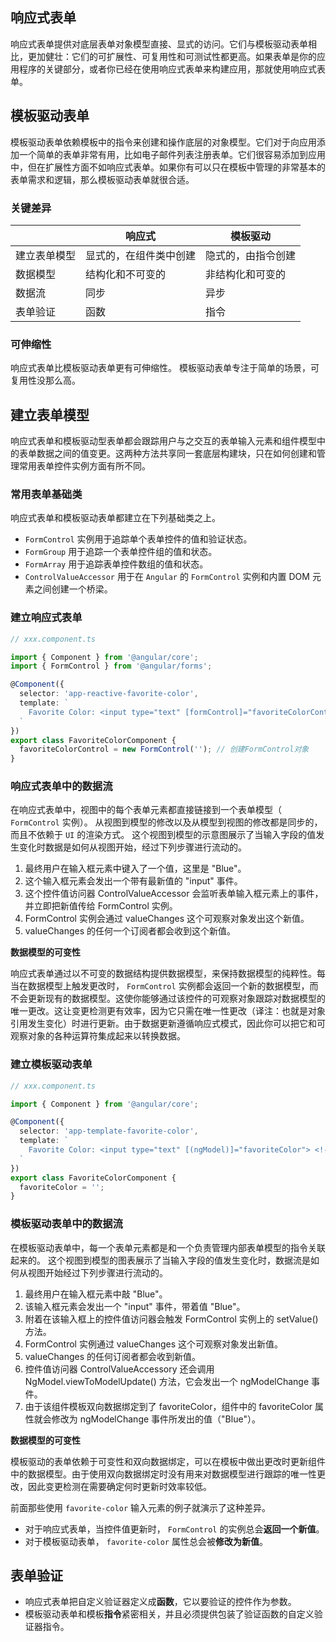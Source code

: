 ## 响应式表单
响应式表单提供对底层表单对象模型直接、显式的访问。它们与模板驱动表单相比，更加健壮：它们的可扩展性、可复用性和可测试性都更高。如果表单是你的应用程序的关键部分，或者你已经在使用响应式表单来构建应用，那就使用响应式表单。

## 模板驱动表单
模板驱动表单依赖模板中的指令来创建和操作底层的对象模型。它们对于向应用添加一个简单的表单非常有用，比如电子邮件列表注册表单。它们很容易添加到应用中，但在扩展性方面不如响应式表单。如果你有可以只在模板中管理的非常基本的表单需求和逻辑，那么模板驱动表单就很合适。

### 关键差异
|           |响应式 | 模板驱动|
|-|-|-|
|建立表单模型|显式的，在组件类中创建|隐式的，由指令创建|
|数据模型    |结构化和不可变的|非结构化和可变的|
|数据流      |同步|异步|
|表单验证     |函数|指令|

### 可伸缩性
响应式表单比模板驱动表单更有可伸缩性。
模板驱动表单专注于简单的场景，可复用性没那么高。

## 建立表单模型
响应式表单和模板驱动型表单都会跟踪用户与之交互的表单输入元素和组件模型中的表单数据之间的值变更。这两种方法共享同一套底层构建块，只在如何创建和管理常用表单控件实例方面有所不同。

### 常用表单基础类
响应式表单和模板驱动表单都建立在下列基础类之上。

- `FormControl` 实例用于追踪单个表单控件的值和验证状态。
- `FormGroup` 用于追踪一个表单控件组的值和状态。
- `FormArray` 用于追踪表单控件数组的值和状态。
- `ControlValueAccessor` 用于在 `Angular` 的 `FormControl` 实例和内置 DOM 元素之间创建一个桥梁。

### 建立响应式表单
```ts
// xxx.component.ts

import { Component } from '@angular/core';
import { FormControl } from '@angular/forms';

@Component({
  selector: 'app-reactive-favorite-color',
  template: `
    Favorite Color: <input type="text" [formControl]="favoriteColorControl">
  `
})
export class FavoriteColorComponent {
  favoriteColorControl = new FormControl(''); // 创建FormControl对象
}
```
### 响应式表单中的数据流
在响应式表单中，视图中的每个表单元素都直接链接到一个表单模型（ `FormControl` 实例）。 从视图到模型的修改以及从模型到视图的修改都是同步的，而且不依赖于 `UI` 的渲染方式。
这个视图到模型的示意图展示了当输入字段的值发生变化时数据是如何从视图开始，经过下列步骤进行流动的。

1. 最终用户在输入框元素中键入了一个值，这里是 "Blue"。
2. 这个输入框元素会发出一个带有最新值的 "input" 事件。
3. 这个控件值访问器 ControlValueAccessor 会监听表单输入框元素上的事件，并立即把新值传给 FormControl 实例。
4. FormControl 实例会通过 valueChanges 这个可观察对象发出这个新值。
5. valueChanges 的任何一个订阅者都会收到这个新值。

**数据模型的可变性**

响应式表单通过以不可变的数据结构提供数据模型，来保持数据模型的纯粹性。每当在数据模型上触发更改时， `FormControl` 实例都会返回一个新的数据模型，而不会更新现有的数据模型。这使你能够通过该控件的可观察对象跟踪对数据模型的唯一更改。这让变更检测更有效率，因为它只需在唯一性更改（译注：也就是对象引用发生变化）时进行更新。由于数据更新遵循响应式模式，因此你可以把它和可观察对象的各种运算符集成起来以转换数据。

### 建立模板驱动表单
```ts
// xxx.component.ts

import { Component } from '@angular/core';

@Component({
  selector: 'app-template-favorite-color',
  template: `
    Favorite Color: <input type="text" [(ngModel)]="favoriteColor"> <!-- 双向绑定 -->
  `
})
export class FavoriteColorComponent {
  favoriteColor = '';
}
```

### 模板驱动表单中的数据流
在模板驱动表单中，每一个表单元素都是和一个负责管理内部表单模型的指令关联起来的。
这个视图到模型的图表展示了当输入字段的值发生变化时，数据流是如何从视图开始经过下列步骤进行流动的。

1. 最终用户在输入框元素中敲 "Blue"。
2. 该输入框元素会发出一个 "input" 事件，带着值 "Blue"。
3. 附着在该输入框上的控件值访问器会触发 FormControl 实例上的 setValue() 方法。
4. FormControl 实例通过 valueChanges 这个可观察对象发出新值。
5. valueChanges 的任何订阅者都会收到新值。
6. 控件值访问器 ControlValueAccessory 还会调用 NgModel.viewToModelUpdate() 方法，它会发出一个 ngModelChange 事件。
7. 由于该组件模板双向数据绑定到了 favoriteColor，组件中的 favoriteColor 属性就会修改为 ngModelChange 事件所发出的值（"Blue"）。

**数据模型的可变性**

模板驱动的表单依赖于可变性和双向数据绑定，可以在模板中做出更改时更新组件中的数据模型。由于使用双向数据绑定时没有用来对数据模型进行跟踪的唯一性更改，因此变更检测在需要确定何时更新时效率较低。

前面那些使用 `favorite-color` 输入元素的例子就演示了这种差异。
- 对于响应式表单，当控件值更新时， `FormControl` 的实例总会**返回一个新值**。
- 对于模板驱动表单， `favorite-color` 属性总会被**修改为新值**。

## 表单验证
- 响应式表单把自定义验证器定义成**函数**，它以要验证的控件作为参数。
- 模板驱动表单和模板**指令**紧密相关，并且必须提供包装了验证函数的自定义验证器指令。